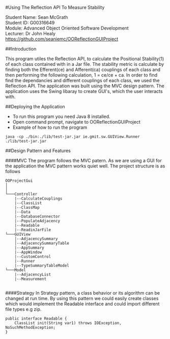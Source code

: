 #Using The Reflection API To Measure Stability

Student Name: Sean McGrath  
Student ID: G00316649   
Module: Advanced Object Oriented Software Development  
Lecturer: Dr John Healy  
https://github.com/seaniemc/OOReflectionGUIProject   


##Introduction

This program utiles the Reflection API, to calculate the Positional Stability(1) of each class contained with in a Jar file. The stability metric is calculate by finding both the Efferent(ce) and Afferent(ca) couplings of each class and then performing the following calculation, 1 = ce/ce + ca. In order to find find the dependancies and different couplings of each class, we used the Reflection API. The application was built using the MVC design pattern. The application uses the Swing libaray to create GUI's, which the user interacts with.

##Deploying the Application

* To run this program you need Java 8 installed.  
* Open command prompt, navigate to OOReflectionGUIProject
* Example of how to run the program
```
java -cp ./bin:./lib/test-jar.jar ie.gmit.sw.GUIView.Runner ./lib/test-jar.jar

```

##Design Pattern and Features

####MVC
The program follows the MVC patern. As we are using a GUI for the application the MVC pattern works quiet well. 
The project structure is as follows

```
OOProjectGui
│       
│
└───Controller
    |--CalculateCouplings
    |--ClassList
    |--ClassMap
    |--Data
    |--DatabaseConnector
    |--PopulateAdjacency
    |--Readable
    |--ReadinJarFile
└───GUIView
    │--AdjacencySummary
    │--AdjacencySummaryTable
    |--AppSummary
    |--AppWindow
    |--CustomControl
    |--Runner
    |--TypeSummaryTableModel
└───Model
    |--AdjacencyList
    |--Measurement
      
```

####Strategy
In Strategy pattern, a class behavior or its algorithm can be changed at run time. By using this pattern we could easily 
create classes which would implement the Readable interface and could import different file types e.g zip.

```
public interface Readable {
    ClassList init(String var1) throws IOException, NoSuchMethodException;
}

```



